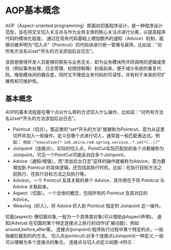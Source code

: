 # AOP基本概念
AOP（Aspect-oriented programming）即面向切面程序设计，是一种程序设计范型，旨在将交叉切入关注点与作为业务主体的核心关注点进行分离，以提高程序代码的模块化程度。
通过在现有代码基础上增加额外的通知（Advice）机制，能够对被声明为“切入点”（Pointcut）的代码块进行统一管理与装饰，比如说：“对所有方法名以set*开头的方法添加后台日志”。

该思想使得开发人员能够将那些与业务无关，却为业务模块所共同调用的逻辑或责任（例如事务处理、日志管理、权限控制等）封装起来，便于减少系统的重复代码，降低模块间的耦合度，同时又不降低业务代码的可读性，并有利于未来的可扩展性和可维护性。

## 基本概念
AOP的基本流程是在哪个点以什么样的方式切入什么操作，比如说：“对所有方法名以set*开头的方法添加后台日志”。
- Pointcut（切点）。那这里的“set*开头的方法”就被称为Pointcut，意为从这里切开并加入一些操作。定义在哪个点进行切入，通常是一些匹配表达式。例如： `例如：“execution(* ink.akira.re0.spring.service..*.set*(..))”`
- Joinpoint（连接点）。实际的切入点，PointCut实际匹配到的各个点都被称为Joinpoint，可见一个PointCut可能会对应多个Joinpoint。
- Advice（通知/增强）。而“添加后台日志”这样的操作就被称为Advice，意为要增加到 Pointcut 的具体逻辑。还包括其执行时机，比如：在执行目标方法之前执行、在执行目标方法之后执行等。
- Advisor。一个 Pointcut 及其关联的单个 Advice，其作用在于将 Pointcut 与 Advice 关联起来。
- Aspect（切面）。一个总体的概念，包括所有的 Pointcut 及其对应的 Advice。
- Weaving（织入）。将 Advice 织入到 Pointcut 指定的 Joinpoint 这一操作。

切面(aspect): 横切面对象,一般为一个具体类对象(可以借助@Aspect声明)。
通知(Advice):在切面的某个特定连接点上执行的动作(扩展功能)，例如around,before,after等。
连接点(joinpoint):程序执行过程中某个特定的点，一般指被拦截到的的方法。
切入点(pointcut):对多个连接点(Joinpoint)一种定义,一般可以理解为多个连接点的集合。
连接点与切入点定义如图-4所示：